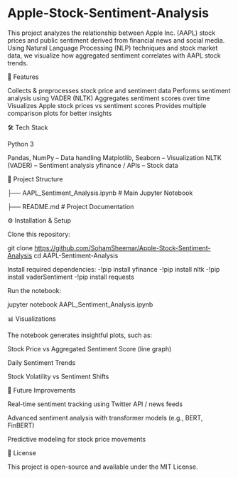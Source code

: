 # Apple-Stock-Sentiment-Analysis
This project analyzes the relationship between Apple Inc. (AAPL) stock prices and public sentiment derived from financial news and social media. Using Natural Language Processing (NLP) techniques and stock market data, we visualize how aggregated sentiment correlates with AAPL stock trends.

🚀 Features

Collects & preprocesses stock price and sentiment data
Performs sentiment analysis using VADER (NLTK)
Aggregates sentiment scores over time
Visualizes Apple stock prices vs sentiment scores
Provides multiple comparison plots for better insights

🛠️ Tech Stack

Python 3

Pandas, NumPy – Data handling
Matplotlib, Seaborn – Visualization
NLTK (VADER) – Sentiment analysis
yfinance / APIs – Stock data

📂 Project Structure

├── AAPL_Sentiment_Analysis.ipynb   # Main Jupyter Notebook

├── README.md                       # Project Documentation

⚙️ Installation & Setup

Clone this repository:

git clone https://github.com/SohamSheemar/Apple-Stock-Sentiment-Analysis
cd AAPL-Sentiment-Analysis

Install required dependencies:
  -!pip install yfinance
  -!pip install nltk
  -!pip install vaderSentiment
  -!pip install requests

Run the notebook:

jupyter notebook AAPL_Sentiment_Analysis.ipynb

📊 Visualizations

The notebook generates insightful plots, such as:

Stock Price vs Aggregated Sentiment Score (line graph)

Daily Sentiment Trends

Stock Volatility vs Sentiment Shifts

🔮 Future Improvements

Real-time sentiment tracking using Twitter API / news feeds

Advanced sentiment analysis with transformer models (e.g., BERT, FinBERT)

Predictive modeling for stock price movements

📝 License

This project is open-source and available under the MIT License.
